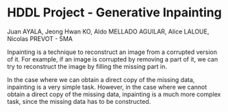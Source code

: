 # HDDL Project - Generative Inpainting

Juan AYALA, Jeong Hwan KO, Aldo MELLADO AGUILAR, Alice LALOUE, Nicolas PREVOT - 5MA



Inpainting is a technique to reconstruct an image from a corrupted version of it. For example, if an image is corrupted by removing a part of it, we can try to reconstruct the image by filling the missing part in.

In the case where we can obtain a direct copy of the missing data, inpainting is a very simple task. However, in the case where we cannot obtain a direct copy of the missing data, inpainting is a much more complex task, since the missing data has to be constructed.
